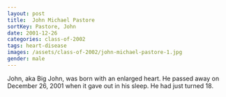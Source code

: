 ```yaml
---
layout: post
title:  John Michael Pastore
sortKey: Pastore, John
date: 2001-12-26
categories: class-of-2002
tags: heart-disease
images: /assets/class-of-2002/john-michael-pastore-1.jpg
gender: male
---
```

John, aka Big John, was born with an enlarged heart. He passed away on December 26, 2001 when it gave out in his sleep. He had just turned 18.
